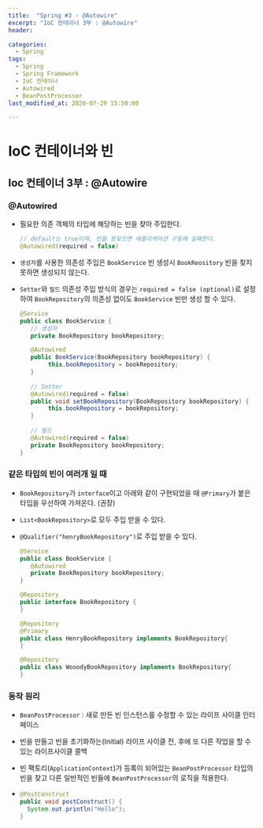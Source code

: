 ```yaml
---
title:  "Spring #3 - @Autowire"
excerpt: "IoC 컨테이너 3부 : @Autowire"
header:

categories:
  - Spring
tags:
  - Spring
  - Spring Framework
  - IoC 컨테이너
  - Autowired
  - BeanPostProcessor
last_modified_at: 2020-07-29 15:50:00

---
```


# IoC 컨테이너와 빈

## Ioc 컨테이너 3부 : @Autowire

### @Autowired

- 필요한 의존 객체의 타입에 해당하는 빈을 찾아 주입한다.

  ```java
  // default는 true이며, 빈을 못찾으면 애플리케이션 구동에 실패한다.
  @Autowired(required = false)
  ```

- `생성자`를 사용한 의존성 주입은 `BookService` 빈 생성시 `BookReository` 빈을 찾지 못하면 생성되지 않는다.

- `Setter`와 `필드` 의존성 주입 방식의 경우는 `required = false (optional)`로 설정하여 `BookRepository`의 의존성 없이도 `BookService` 빈만 생성 할 수 있다.

  ```java
  @Service
  public class BookService {
     // 생성자
     private BookRepository bookRepository;
  
     @Autowired
     public BookService(BookRepository bookRepository) {
          this.bookRepository = bookRepository;
     }
    
     // Setter
     @Autowired(required = false)
     public void setBookRepository(BookRepository bookRepository) {
          this.bookRepository = bookRepository;
     }
    
     // 필드
     @Autowired(required = false)
     private BookRepository bookRepository;
  }
  ```



### 같은 타입의 빈이 여러개 일 때

- `BookRepository`가 `interface`이고 아래와 같이 구현되었을 때 `@Primary`가 붙은 타입을 우선하여 가져온다. (권장)

- `List<BookRepository>`로 모두 주입 받을 수 있다.

- `@Qualifier("henryBookRepository")`로 주입 받을 수 있다.

  ```java
  @Service
  public class BookService {
     @Autowired
     private BookRepository bookRepository;
  }
  
  @Repository
  public interface BookRepository {
  }
  
  @Repository
  @Primary
  public class HenryBookRepository implements BookRepository{
  }
  
  @Repository
  public class WooodyBookRepository implements BookRepository{
  }
  ```



### 동작 원리

- `BeanPostProcessor` : 새로 만든 빈 인스턴스를 수정할 수 있는 라이프 사이클 인터페이스

- 빈을 만들고 빈을 초기화하는(Initial) 라이프 사이클 전, 후에 또 다른 작업을 할 수 있는 라이프사이클 콜백

- 빈 팩토리(`ApplicationContext`)가 등록이 되어있는 `BeanPostProcessor` 타입의 빈을 찾고 다른 일반적인 빈들에 `BeanPostProcessor`의 로직을 적용한다.

- ```java
  @PostConstruct
  public void postConstruct() {
    System.out.println("Hello");
  }
  ```

